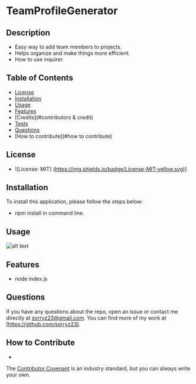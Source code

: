 # TeamProfileGenerator
  ## Description
   - Easy way to add team members to projects.
   - Helps organize and make things more efficient.
   - How to use inquirer.

  ## Table of Contents
  
  - [License](#license)
  - [Installation](#installation)
  - [Usage](#usage)
  - [Features](#features)
  - [Credits](#contributors & credit)
  - [Tests](#tests)
  - [Questions](#questions)
  - [How to contribute](#how to contribute)

  ## License

  - ![License: MIT] (https://img.shields.io/badge/License-MIT-yellow.svg)]


  ## Installation
  To install this application, please follow the steps below:
  - npm install in command line.

  ## Usage

  ![alt text](assets/images/screenshot.png)

  ## Features

  - node index.js

  ## Questions
  If you have any questions about the repo, open an issue or contact me directly at sorryz23@gmail.com. You can find more of my work at [https://github.com/sorryz23].

  ## How to Contribute

  - 
  The [Contributor Covenant](https://www.contibutor-covenant.org/) is an industry standard, but you can always write your own.
